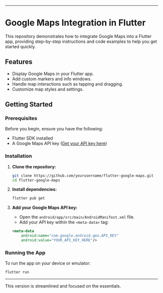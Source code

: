 
---

# Google Maps Integration in Flutter

This repository demonstrates how to integrate Google Maps into a Flutter app, providing step-by-step instructions and code examples to help you get started quickly.

## Features

- Display Google Maps in your Flutter app.
- Add custom markers and info windows.
- Handle map interactions such as tapping and dragging.
- Customize map styles and settings.

## Getting Started

### Prerequisites

Before you begin, ensure you have the following:

- Flutter SDK installed
- A Google Maps API key ([Get your API key here](https://developers.google.com/maps/gmp-get-started))

### Installation

1. **Clone the repository:**

   ```bash
   git clone https://github.com/yourusername/flutter-google-maps.git
   cd flutter-google-maps
   ```

2. **Install dependencies:**

   ```bash
   flutter pub get
   ```

3. **Add your Google Maps API key:**

   - Open the `android/app/src/main/AndroidManifest.xml` file.
   - Add your API key within the `<meta-data>` tag:

   ```xml
   <meta-data
       android:name="com.google.android.geo.API_KEY"
       android:value="YOUR_API_KEY_HERE"/>
   ```

### Running the App

To run the app on your device or emulator:

```bash
flutter run
```

---

This version is streamlined and focused on the essentials.

